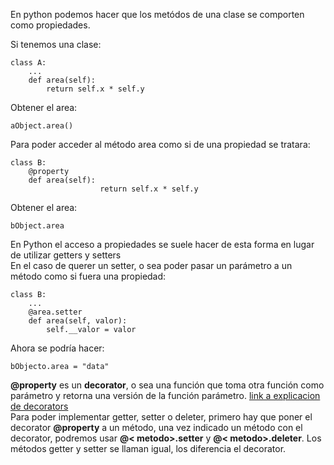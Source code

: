 En python podemos hacer que los metódos de una clase se comporten como propiedades.<br />

Si tenemos una clase:
	
	class A:
		...
		def area(self):
			return self.x * self.y
Obtener el area:

	aObject.area()

Para poder acceder al método area como si de una propiedad se tratara:

	class B:
		@property
		def area(self):
                        return self.x * self.y

Obtener el area:

	bObject.area

En Python el acceso a propiedades se suele hacer de esta forma en lugar de utilizar getters y setters<br />
En el caso de querer un setter, o sea poder pasar un parámetro a un método como si fuera una propiedad:

	class B:
		...
		@area.setter
		def area(self, valor):
			self.__valor = valor

Ahora se podría hacer:

	bObjecto.area = "data"

**@property** es un **decorator**, o sea una función que toma otra función como parámetro y retorna una versión de la función parámetro. [link a explicacion de decorators]()<br />
Para poder implementar getter, setter o deleter, primero hay que poner el decorator **@property** a un método, una vez indicado un método con el decorator, podremos usar **@< metodo>.setter** y **@< metodo>.deleter**.
Los métodos getter y setter se llaman igual, los diferencia el decorator.<br />




